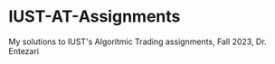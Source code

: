 # IUST-AT-Assignments
My solutions to IUST's Algoritmic Trading assignments, Fall 2023, Dr. Entezari
